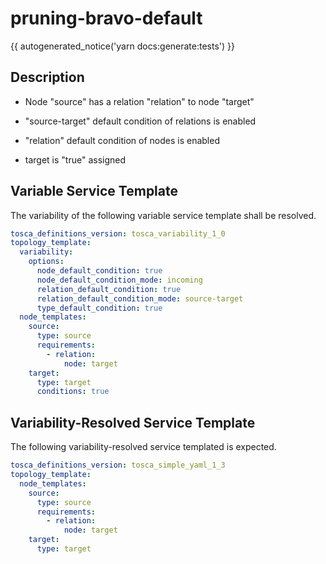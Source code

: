 # pruning-bravo-default

{{ autogenerated_notice('yarn docs:generate:tests') }}

## Description

- Node "source" has a relation "relation" to node "target"
- "source-target" default condition of relations is enabled
- "relation" default condition of nodes is enabled

- target is "true" assigned


## Variable Service Template

The variability of the following variable service template shall be resolved.

```yaml linenums="1"
tosca_definitions_version: tosca_variability_1_0
topology_template:
  variability:
    options:
      node_default_condition: true
      node_default_condition_mode: incoming
      relation_default_condition: true
      relation_default_condition_mode: source-target
      type_default_condition: true
  node_templates:
    source:
      type: source
      requirements:
        - relation:
            node: target
    target:
      type: target
      conditions: true
```



## Variability-Resolved Service Template

The following variability-resolved service templated is expected.

```yaml linenums="1"
tosca_definitions_version: tosca_simple_yaml_1_3
topology_template:
  node_templates:
    source:
      type: source
      requirements:
        - relation:
            node: target
    target:
      type: target
```

